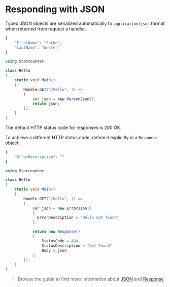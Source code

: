# Responding with JSON

Typed JSON objects are serialized automatically to `application/json` format when returned from request a handler.



```javascript
{
    "FirstName": "Jocke",
    "LastName": "Wester"
}
```



```csharp
using Starcounter;

class Hello
{
    static void Main()
    {
        Handle.GET("/hello", () =>
        {
            var json = new PersonJson();
            return json;
        });         
    }
}
```

The default HTTP status code for responses is 200 OK.

To achieve a different HTTP status code, define it explicitly in a `Response` object:



```javascript
{
    "ErrorDescription": ""
}
```



```csharp
using Starcounter;

class Hello
{
    static void Main()
    {
        Handle.GET("/hello", () =>
        {
            var json = new ErrorJson()
            {
              ErrorDescription = "Hello not found"
            };

            return new Response()
            {
                StatusCode = 404,
                StatusDescription = "Not Found"
                Body = json
            };
        });         
    }
}
```

> Browse the guide to find more information about [JSON](./) and [Response](../network/handling-http-requests.md)


